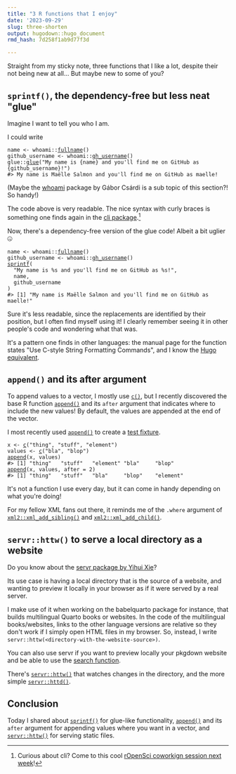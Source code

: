 ```yaml
---
title: "3 R functions that I enjoy"
date: '2023-09-29'
slug: three-shorten
output: hugodown::hugo_document
rmd_hash: 7d258f1ab9d77f3d

---
```


Straight from my sticky note, three functions that I like a lot, despite their not being new at all... But maybe new to some of you?

## `sprintf()`, the dependency-free but less neat "glue"

Imagine I want to tell you who I am.

I could write

<div class="highlight">

<pre class='chroma'><code class='language-r' data-lang='r'><span><span class='nv'>name</span> <span class='o'>&lt;-</span> <span class='nf'>whoami</span><span class='nf'>::</span><span class='nf'><a href='https://rdrr.io/pkg/whoami/man/fullname.html'>fullname</a></span><span class='o'>(</span><span class='o'>)</span></span>
<span><span class='nv'>github_username</span> <span class='o'>&lt;-</span> <span class='nf'>whoami</span><span class='nf'>::</span><span class='nf'><a href='https://rdrr.io/pkg/whoami/man/gh_username.html'>gh_username</a></span><span class='o'>(</span><span class='o'>)</span></span>
<span><span class='nf'>glue</span><span class='nf'>::</span><span class='nf'><a href='https://glue.tidyverse.org/reference/glue.html'>glue</a></span><span class='o'>(</span><span class='s'>"My name is &#123;name&#125; and you'll find me on GitHub as &#123;github_username&#125;!"</span><span class='o'>)</span></span>
<span><span class='c'>#&gt; My name is Maëlle Salmon and you'll find me on GitHub as maelle!</span></span>
<span></span></code></pre>

</div>

(Maybe the [whoami](https://r-lib.github.io/whoami/) package by Gábor Csárdi is a sub topic of this section?! So handy!)

The code above is very readable. The nice syntax with curly braces is something one finds again in the [cli package](https://cli.r-lib.org/).[^1]

Now, there's a dependency-free version of the glue code! Albeit a bit uglier 🤐

<div class="highlight">

<pre class='chroma'><code class='language-r' data-lang='r'><span><span class='nv'>name</span> <span class='o'>&lt;-</span> <span class='nf'>whoami</span><span class='nf'>::</span><span class='nf'><a href='https://rdrr.io/pkg/whoami/man/fullname.html'>fullname</a></span><span class='o'>(</span><span class='o'>)</span></span>
<span><span class='nv'>github_username</span> <span class='o'>&lt;-</span> <span class='nf'>whoami</span><span class='nf'>::</span><span class='nf'><a href='https://rdrr.io/pkg/whoami/man/gh_username.html'>gh_username</a></span><span class='o'>(</span><span class='o'>)</span></span>
<span><span class='nf'><a href='https://rdrr.io/r/base/sprintf.html'>sprintf</a></span><span class='o'>(</span></span>
<span>  <span class='s'>"My name is %s and you'll find me on GitHub as %s!"</span>,</span>
<span>  <span class='nv'>name</span>,</span>
<span>  <span class='nv'>github_username</span></span>
<span><span class='o'>)</span></span>
<span><span class='c'>#&gt; [1] "My name is Maëlle Salmon and you'll find me on GitHub as maelle!"</span></span>
<span></span></code></pre>

</div>

Sure it's less readable, since the replacements are identified by their position, but I often find myself using it! I clearly remember seeing it in other people's code and wondering what that was.

It's a pattern one finds in other languages: the manual page for the function states "Use C-style String Formatting Commands", and I know the [Hugo equivalent](https://gohugo.io/functions/printf/).

## `append()` and its after argument

To append values to a vector, I mostly use [`c()`](https://rdrr.io/r/base/c.html), but I recently discovered the base R function [`append()`](https://rdrr.io/r/base/append.html) and its `after` argument that indicates where to include the new values! By default, the values are appended at the end of the vector.

I most recently used [`append()`](https://rdrr.io/r/base/append.html) to create a [test fixture](https://github.com/ropensci-review-tools/babeldown/blob/8e0fe9626c8ebe7cb70839b7751dfa803789107a/tests/testthat/test-translate-hugo.R#L12).

<div class="highlight">

<pre class='chroma'><code class='language-r' data-lang='r'><span><span class='nv'>x</span> <span class='o'>&lt;-</span> <span class='nf'><a href='https://rdrr.io/r/base/c.html'>c</a></span><span class='o'>(</span><span class='s'>"thing"</span>, <span class='s'>"stuff"</span>, <span class='s'>"element"</span><span class='o'>)</span></span>
<span><span class='nv'>values</span> <span class='o'>&lt;-</span> <span class='nf'><a href='https://rdrr.io/r/base/c.html'>c</a></span><span class='o'>(</span><span class='s'>"bla"</span>, <span class='s'>"blop"</span><span class='o'>)</span></span>
<span><span class='nf'><a href='https://rdrr.io/r/base/append.html'>append</a></span><span class='o'>(</span><span class='nv'>x</span>, <span class='nv'>values</span><span class='o'>)</span></span>
<span><span class='c'>#&gt; [1] "thing"   "stuff"   "element" "bla"     "blop"</span></span>
<span></span><span><span class='nf'><a href='https://rdrr.io/r/base/append.html'>append</a></span><span class='o'>(</span><span class='nv'>x</span>, <span class='nv'>values</span>, after <span class='o'>=</span> <span class='m'>2</span><span class='o'>)</span></span>
<span><span class='c'>#&gt; [1] "thing"   "stuff"   "bla"     "blop"    "element"</span></span>
<span></span></code></pre>

</div>

It's not a function I use every day, but it can come in handy depending on what you're doing!

For my fellow XML fans out there, it reminds me of the `.where` argument of [`xml2::xml_add_sibling()`](http://xml2.r-lib.org/reference/xml_replace.html) and [`xml2::xml_add_child()`](http://xml2.r-lib.org/reference/xml_replace.html).

## `servr::httw()` to serve a local directory as a website

Do you know about the [servr package by Yihui Xie](https://github.com/yihui/servr)?

Its use case is having a local directory that is the source of a website, and wanting to preview it locally in your browser as if it were served by a real server.

I make use of it when working on the babelquarto package for instance, that builds multilingual Quarto books or websites. In the code of the multilingual books/websites, links to the other language versions are relative so they don't work if I simply open HTML files in my browser. So, instead, I write `servr::httw(<directory-with-the-website-source>)`.

You can also use servr if you want to preview locally your pkgdown website and be able to use the [search function](https://pkgdown.r-lib.org/articles/search.html#bootstrap-5-built-in-search).

There's [`servr::httw()`](https://rdrr.io/pkg/servr/man/httd.html) that watches changes in the directory, and the more simple [`servr::httd()`](https://rdrr.io/pkg/servr/man/httd.html).

## Conclusion

Today I shared about [`sprintf()`](https://rdrr.io/r/base/sprintf.html) for glue-like functionality, [`append()`](https://rdrr.io/r/base/append.html) and its `after` argument for appending values where you want in a vector, and [`servr::httw()`](https://rdrr.io/pkg/servr/man/httd.html) for serving static files.

[^1]: Curious about cli? Come to this cool [rOpenSci coworkign session next week](https://ropensci.org/events/coworking-2023-10/)!

